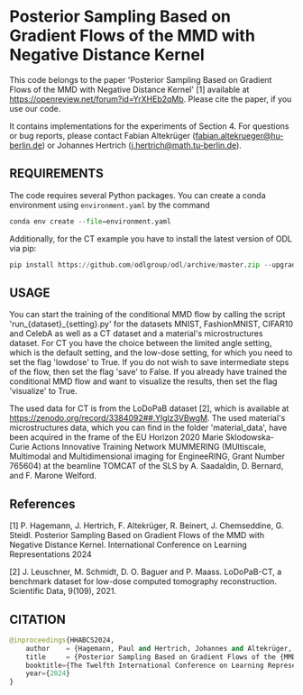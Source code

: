 # Posterior Sampling Based on Gradient Flows of the MMD with Negative Distance Kernel

This code belongs to the paper 'Posterior Sampling Based on Gradient Flows of the MMD with Negative Distance Kernel' [1] available at https://openreview.net/forum?id=YrXHEb2qMb. Please cite the paper, if you use our code.

It contains implementations for the experiments of Section 4. 
For questions or bug reports, please contact Fabian Altekrüger (fabian.altekrueger@hu-berlin.de) or Johannes Hertrich (j.hertrich@math.tu-berlin.de).

## REQUIREMENTS

The code requires several Python packages. You can create a conda environment using `environment.yaml` by the command
```python
conda env create --file=environment.yaml
```
Additionally, for the CT example you have to install the latest version of ODL via pip:
```python
pip install https://github.com/odlgroup/odl/archive/master.zip --upgrade
```

## USAGE 

You can start the training of the conditional MMD flow by calling the script 'run_{dataset}_{setting}.py' for the datasets MNIST, FashionMNIST, CIFAR10 and CelebA as well as a CT dataset and a material's microstructures dataset. For CT you have the choice between the limited angle setting, which is the default setting, and the low-dose setting, for which you need to set the flag 'lowdose' to True.
If you do not wish to save intermediate steps of the flow, then set the flag 'save' to False.
If you already have trained the conditional MMD flow and want to visualize the results, then set the flag 'visualize' to True.

The used data for CT is from the LoDoPaB dataset [2], which is available at https://zenodo.org/record/3384092##.Ylglz3VBwgM.
The used material's microstructures data, which you can find in the folder 'material_data', have been acquired in the frame of the EU Horizon 2020 Marie Sklodowska-Curie Actions Innovative Training Network MUMMERING (MUltiscale, Multimodal and Multidimensional imaging for EngineeRING, Grant Number 765604) at the beamline TOMCAT of the SLS by A. Saadaldin, D. Bernard, and F. Marone Welford. 

## References

[1] P. Hagemann, J. Hertrich, F. Altekrüger, R. Beinert, J. Chemseddine, G. Steidl.
Posterior Sampling Based on Gradient Flows of the MMD with Negative Distance Kernel.
International Conference on Learning Representations 2024

[2] J. Leuschner, M. Schmidt, D. O. Baguer and P. Maass.
LoDoPaB-CT, a benchmark dataset for low-dose computed tomography reconstruction.
Scientific Data, 9(109), 2021.

## CITATION
```python
@inproceedings{HHABCS2024,
    author    = {Hagemann, Paul and Hertrich, Johannes and Altekrüger, Fabian and Beinert, Robert and Chemseddine, Jannis and Steidl, Gabriele},
    title     = {Posterior Sampling Based on Gradient Flows of the {MMD} with Negative Distance Kernel},
    booktitle={The Twelfth International Conference on Learning Representations},
    year={2024}
}
```

